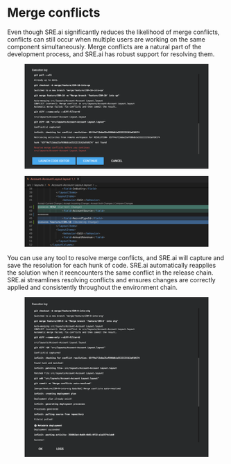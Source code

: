 # Merge conflicts

Even though SRE.ai significantly reduces the likelihood of merge conflicts, conflicts can still occur when multiple users are working on the same component simultaneously. Merge conflicts are a natural part of the development process, and SRE.ai has robust support for resolving them.

<figure><img src="../.gitbook/assets/image (2).png" alt=""><figcaption></figcaption></figure>

<figure><img src="../.gitbook/assets/image (3).png" alt=""><figcaption></figcaption></figure>

You can use any tool to resolve merge conflicts, and SRE.ai will capture and save the resolution for each hunk of code. SRE.ai automatically reapplies the solution when it reencounters the same conflict in the release chain. SRE.ai streamlines resolving conflicts and ensures changes are correctly applied and consistently throughout the environment chain.

<figure><img src="../.gitbook/assets/image (4).png" alt=""><figcaption></figcaption></figure>
